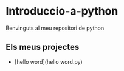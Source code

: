 # Introduccio-a-python

Benvinguts al meu repositori de python

## Els meus projectes

 - [hello word](hello word.py)
